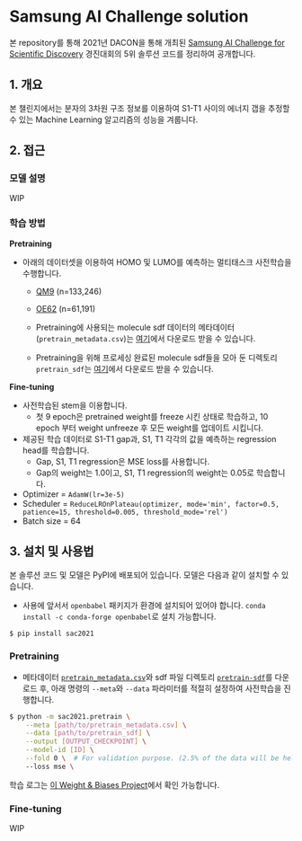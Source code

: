 # Samsung AI Challenge solution

본 repository를 통해 2021년 DACON을 통해 개최된 [Samsung AI Challenge for Scientific Discovery](https://dacon.io/competitions/official/235789/overview/description) 경진대회의 5위 솔루션 코드를 정리하여 공개합니다.

## 1. 개요

본 챌린지에서는 분자의 3차원 구조 정보를 이용하여 S1-T1 사이의 에너지 갭을 추정할 수 있는 Machine Learning 알고리즘의 성능을 겨룹니다. 

## 2. 접근

### 모델 설명

WIP

### 학습 방법

**Pretraining**
- 아래의 데이터셋을 이용하여 HOMO 및 LUMO를 예측하는 멀티태스크 사전학습을 수행합니다.
    - [QM9](http://quantum-machine.org/datasets/) (n=133,246)
    - [OE62](https://www.nature.com/articles/s41597-020-0385-y) (n=61,191)

    - Pretraining에 사용되는 molecule sdf 데이터의 메타데이터(`pretrain_metadata.csv`)는 [여기](https://dohlee-bioinfo.sgp1.digitaloceanspaces.com/sac2021-data/pretrain_metadata.csv)에서 다운로드 받을 수 있습니다.
    - Pretraining을 위해 프로세싱 완료된 molecule sdf들을 모아 둔 디렉토리 `pretrain_sdf`는 [여기](https://dohlee-bioinfo.sgp1.digitaloceanspaces.com/sac2021-data/pretrain_sdf.tar.gz)에서 다운로드 받을 수 있습니다.

**Fine-tuning**
- 사전학습된 stem을 이용합니다.
    - 첫 9 epoch은 pretrained weight를 freeze 시킨 상태로 학습하고, 10 epoch 부터 weight unfreeze 후 모든 weight를 업데이트 시킵니다.
- 제공된 학습 데이터로 S1-T1 gap과, S1, T1 각각의 값을 예측하는 regression head를 학습합니다.
    - Gap, S1, T1 regression은 MSE loss를 사용합니다.
    - Gap의 weight는 1.0이고, S1, T1 regression의 weight는 0.05로 학습합니다.
- Optimizer = `AdamW(lr=3e-5)`
- Scheduler = `ReduceLROnPlateau(optimizer, mode='min', factor=0.5, patience=15, threshold=0.005, threshold_mode='rel')`
- Batch size = 64

## 3. 설치 및 사용법
본 솔루션 코드 및 모델은 PyPI에 배포되어 있습니다. 모델은 다음과 같이 설치할 수 있습니다.
- 사용에 앞서서 `openbabel` 패키지가 환경에 설치되어 있어야 합니다. `conda install -c conda-forge openbabel`로 설치 가능합니다.

```bash
$ pip install sac2021
```

### Pretraining

- 메타데이터 [`pretrain_metadata.csv`](https://dohlee-bioinfo.sgp1.digitaloceanspaces.com/sac2021-data/pretrain_metadata.csv)와 sdf 파일 디렉토리 [`pretrain-sdf`](https://dohlee-bioinfo.sgp1.digitaloceanspaces.com/sac2021-data/pretrain_sdf.tar.gz)를 다운로드 후, 아래 명령의 `--meta`와 `--data` 파라미터를 적절히 설정하여 사전학습을 진행합니다.

```bash
$ python -m sac2021.pretrain \
    --meta [path/to/pretrain_metadata.csv] \
    --data [path/to/pretrain_sdf] \
    --output [OUTPUT_CHECKPOINT] \
    --model-id [ID] \
    --fold 0 \  # For validation purpose. (2.5% of the data will be held out)
    --loss mse \
```

학습 로그는 [이 Weight & Biases Project](https://wandb.ai/dohlee/sac-solution?workspace=user-dohlee)에서 확인 가능합니다.

### Fine-tuning

WIP